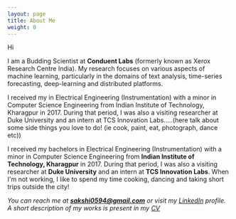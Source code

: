 ```yaml
---
layout: page
title: About Me
weight: 0
---
```


Hi

I am a Budding Scientist at <strong> Conduent Labs</strong> (formerly known as Xerox Research Centre India). My research focuses on various aspects of machine learning, particularly in the domains of text analysis, time-series forecasting, deep-learning and distributed platforms. 

I received my  in Electrical Engineering (Instrumentation) with a minor in Computer Science Engineering from Indian Institute of Technology, Kharagpur in 2017. During that period, I was also a visiting researcher at Duke University and an intern at TCS Innovation Labs.....(here talk about some side things you love to do! (ie cook, paint, eat, photograph, dance etc))

I received my bachelors in Electrical Engineering (Instrumentation) with a minor in Computer Science Engineering from <strong> Indian Institute of Technology, Kharagpur</strong> in 2017. During that period, I was also a visiting researcher at <strong>Duke University</strong> and an intern at <strong>TCS Innovation Labs</strong>. When I'm not working, I like to spend my time cooking, dancing and taking short trips outside the city!

<i>You can reach me at <strong>sakshi0594@gmail.com</strong> or visit my [LinkedIn](https://www.linkedin.com/in/sakshi-agarwal-6a8b6186) profile. A short description of my works is present in my [CV](https://sakshiagarwal.github.io/Sakshi.pdf) </i>


<font size="-1">
  </font>
